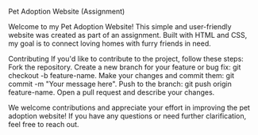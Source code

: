 Pet Adoption Website (Assignment)

Welcome to my Pet Adoption Website! This simple and user-friendly website was created as part of an assignment. Built with HTML and CSS, my goal is to connect loving homes with furry friends in need.

Contributing
If you'd like to contribute to the project, follow these steps:
Fork the repository.
Create a new branch for your feature or bug fix: git checkout -b feature-name.
Make your changes and commit them: git commit -m "Your message here".
Push to the branch: git push origin feature-name.
Open a pull request and describe your changes.

We welcome contributions and appreciate your effort in improving the pet adoption website!
If you have any questions or need further clarification, feel free to reach out.
